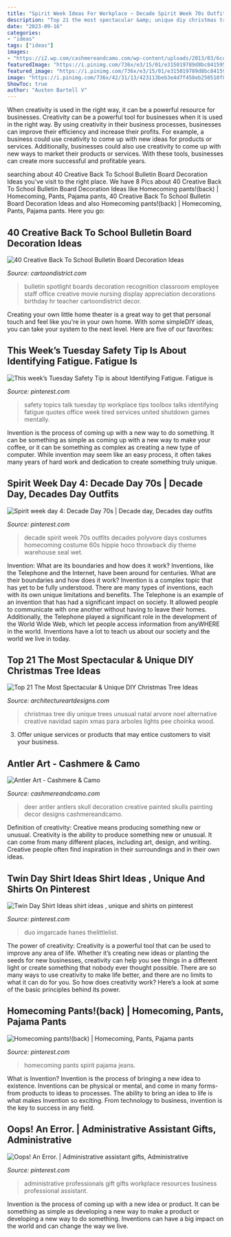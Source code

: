 ```yaml
---
title: "Spirit Week Ideas For Workplace ~ Decade Spirit Week 70s Outfits Decades Polyvore Days Costumes Homecoming Costume 60s Hippie Hoco Throwback Diy Theme Warehouse Seal Wet"
description: "Top 21 the most spectacular &amp; unique diy christmas tree ideas"
date: "2023-09-16"
categories:
- "ideas"
tags: ["ideas"]
images:
- "https://i2.wp.com/cashmereandcamo.com/wp-content/uploads/2013/03/6cd7157fa048422fb50753cb42784225.jpg"
featuredImage: "https://i.pinimg.com/736x/e3/15/01/e315019789d8bc8415951b24ff1b7f25--mentally-tired-safety-quotes.jpg"
featured_image: "https://i.pinimg.com/736x/e3/15/01/e315019789d8bc8415951b24ff1b7f25--mentally-tired-safety-quotes.jpg"
image: "https://i.pinimg.com/736x/42/31/13/423113beb3e4d7f458eb250510f85d75--decade-day-outfits-spirit-week-homecoming-week.jpg"
ShowToc: true
author: "Austen Bartell V"
---
```



When creativity is used in the right way, it can be a powerful resource for businesses.
Creativity can be a powerful tool for businesses when it is used in the right way. By using creativity in their business processes, businesses can improve their efficiency and increase their profits. For example, a business could use creativity to come up with new ideas for products or services. Additionally, businesses could also use creativity to come up with new ways to market their products or services. With these tools, businesses can create more successful and profitable years.

	

		
searching about 40 Creative Back To School Bulletin Board Decoration Ideas you've visit to the right place. We have 8 Pics about 40 Creative Back To School Bulletin Board Decoration Ideas like Homecoming pants!(back) | Homecoming, Pants, Pajama pants, 40 Creative Back To School Bulletin Board Decoration Ideas and also Homecoming pants!(back) | Homecoming, Pants, Pajama pants. Here you go:
		
    
## 40 Creative Back To School Bulletin Board Decoration Ideas

<img loading=lazy src="http://www.cartoondistrict.com/wp-content/uploads/2018/09/Back-To-School-Bulletin-Board-Decoration-Ideas3.jpg" onerror="this.onerror=null;this.src='https://tse2.mm.bing.net/th?id=OIP.rotLiMiXf5gVE69Tksi-OwHaJ4&amp;pid=15.1';" alt="40 Creative Back To School Bulletin Board Decoration Ideas">

_Source: cartoondistrict.com_

>bulletin spotlight boards decoration recognition classroom employee staff office creative movie nursing display appreciation decorations birthday hr teacher cartoondistrict decor. 

	

Creating your own little home theater is a great way to get that personal touch and feel like you're in your own home. With some simpleDIY ideas, you can take your system to the next level. Here are five of our favorites: 

    
## This Week’s Tuesday Safety Tip Is About Identifying Fatigue. Fatigue Is

<img loading=lazy src="https://i.pinimg.com/736x/e3/15/01/e315019789d8bc8415951b24ff1b7f25--mentally-tired-safety-quotes.jpg" onerror="this.onerror=null;this.src='https://tse4.mm.bing.net/th?id=OIP.tsJSViTj_zZkRjv71WtKigHaLH&amp;pid=15.1';" alt="This week’s Tuesday Safety Tip is about Identifying Fatigue. Fatigue is">

_Source: pinterest.com_

>safety topics talk tuesday tip workplace tips toolbox talks identifying fatigue quotes office week tired services united shutdown games mentally. 

	

Invention is the process of coming up with a new way to do something. It can be something as simple as coming up with a new way to make your coffee, or it can be something as complex as creating a new type of computer. While invention may seem like an easy process, it often takes many years of hard work and dedication to create something truly unique.

    
## Spirit Week Day 4: Decade Day 70s | Decade Day, Decades Day Outfits

<img loading=lazy src="https://i.pinimg.com/736x/42/31/13/423113beb3e4d7f458eb250510f85d75--decade-day-outfits-spirit-week-homecoming-week.jpg" onerror="this.onerror=null;this.src='https://tse4.mm.bing.net/th?id=OIP.PRvE-Q16sgRuR75KMcQQ1QHaMU&amp;pid=15.1';" alt="Spirit week day 4: Decade Day 70s | Decade day, Decades day outfits">

_Source: pinterest.com_

>decade spirit week 70s outfits decades polyvore days costumes homecoming costume 60s hippie hoco throwback diy theme warehouse seal wet. 

	

Invention: What are its boundaries and how does it work?
Inventions, like the Telephone and the Internet, have been around for centuries. What are their boundaries and how does it work? Invention is a complex topic that has yet to be fully understood. There are many types of inventions, each with its own unique limitations and benefits. The Telephone is an example of an invention that has had a significant impact on society. It allowed people to communicate with one another without having to leave their homes. Additionally, the Telephone played a significant role in the development of the World Wide Web, which let people access information from anyWHERE in the world. Inventions have a lot to teach us about our society and the world we live in today.

    
## Top 21 The Most Spectacular &amp; Unique DIY Christmas Tree Ideas

<img loading=lazy src="http://www.architectureartdesigns.com/wp-content/uploads/2014/11/1105.jpg" onerror="this.onerror=null;this.src='https://tse1.mm.bing.net/th?id=OIP.bdrbn_z6Uh6B4rcUA4Z37gHaLH&amp;pid=15.1';" alt="Top 21 The Most Spectacular &amp; Unique DIY Christmas Tree Ideas">

_Source: architectureartdesigns.com_

>christmas tree diy unique trees unusual natal arvore noel alternative creative navidad sapin xmas para arboles lights pee choinka wood. 

	

3. Offer unique services or products that may entice customers to visit your business.

    
## Antler Art - Cashmere &amp; Camo

<img loading=lazy src="https://i2.wp.com/cashmereandcamo.com/wp-content/uploads/2013/03/6cd7157fa048422fb50753cb42784225.jpg" onerror="this.onerror=null;this.src='https://tse4.mm.bing.net/th?id=OIP.-nSAlXoBXh1ujOforqq8SAHaKC&amp;pid=15.1';" alt="Antler Art - Cashmere &amp; Camo">

_Source: cashmereandcamo.com_

>deer antler antlers skull decoration creative painted skulls painting decor designs cashmereandcamo. 

	

Definition of creativity: Creative means producing something new or unusual.
Creativity is the ability to produce something new or unusual. It can come from many different places, including art, design, and writing. Creative people often find inspiration in their surroundings and in their own ideas.

    
## Twin Day Shirt Ideas Shirt Ideas , Unique And Shirts On Pinterest

<img loading=lazy src="https://i.pinimg.com/736x/45/8b/f0/458bf0199a9394f6b7752e4bed5475be--twin-day-shirt-ideas.jpg" onerror="this.onerror=null;this.src='https://tse1.mm.bing.net/th?id=OIP.4O11dbllqvBDkbwenFpWqQAAAA&amp;pid=15.1';" alt="Twin Day Shirt Ideas shirt ideas , unique and shirts on pinterest">

_Source: pinterest.com_

>duo imgarcade hanes thelittlelist. 

	

The power of creativity:
Creativity is a powerful tool that can be used to improve any area of life. Whether it’s creating new ideas or planting the seeds for new businesses, creativity can help you see things in a different light or create something that nobody ever thought possible. There are so many ways to use creativity to make life better, and there are no limits to what it can do for you. So how does creativity work? Here’s a look at some of the basic principles behind its power.

    
## Homecoming Pants!(back) | Homecoming, Pants, Pajama Pants

<img loading=lazy src="https://i.pinimg.com/736x/94/58/18/945818a80cf363217b20ccd05b4f9915--panther-homecoming.jpg" onerror="this.onerror=null;this.src='https://tse1.mm.bing.net/th?id=OIP._F3Xz04aptVcizyAw_0ipQDhEs&amp;pid=15.1';" alt="Homecoming pants!(back) | Homecoming, Pants, Pajama pants">

_Source: pinterest.com_

>homecoming pants spirit pajama jeans. 

	

What is Invention?
Invention is the process of bringing a new idea to existence. Inventions can be physical or mental, and come in many forms- from products to ideas to processes. The ability to bring an idea to life is what makes Invention so exciting. From technology to business, invention is the key to success in any field.

    
## Oops! An Error. | Administrative Assistant Gifts, Administrative

<img loading=lazy src="https://i.pinimg.com/736x/8c/94/42/8c9442f5c139e99f5ca3af629ed7e16f.jpg" onerror="this.onerror=null;this.src='https://tse1.mm.bing.net/th?id=OIP.LyErsmPbic4ZkrDZ2_96-gHaLH&amp;pid=15.1';" alt="Oops! An Error. | Administrative assistant gifts, Administrative">

_Source: pinterest.com_

>administrative professionals gift gifts workplace resources business professional assistant. 

	

Invention is the process of coming up with a new idea or product. It can be something as simple as developing a new way to make a product or developing a new way to do something. Inventions can have a big impact on the world and can change the way we live.

